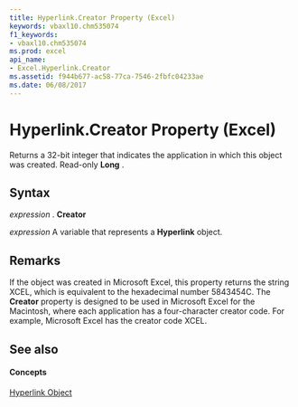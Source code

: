 ```yaml
---
title: Hyperlink.Creator Property (Excel)
keywords: vbaxl10.chm535074
f1_keywords:
- vbaxl10.chm535074
ms.prod: excel
api_name:
- Excel.Hyperlink.Creator
ms.assetid: f944b677-ac58-77ca-7546-2fbfc04233ae
ms.date: 06/08/2017
---
```



# Hyperlink.Creator Property (Excel)

Returns a 32-bit integer that indicates the application in which this object was created. Read-only  **Long** .


## Syntax

 _expression_ . **Creator**

 _expression_ A variable that represents a **Hyperlink** object.


## Remarks

If the object was created in Microsoft Excel, this property returns the string XCEL, which is equivalent to the hexadecimal number 5843454C. The  **Creator** property is designed to be used in Microsoft Excel for the Macintosh, where each application has a four-character creator code. For example, Microsoft Excel has the creator code XCEL.


## See also


#### Concepts


[Hyperlink Object](Excel.Hyperlink.md)

